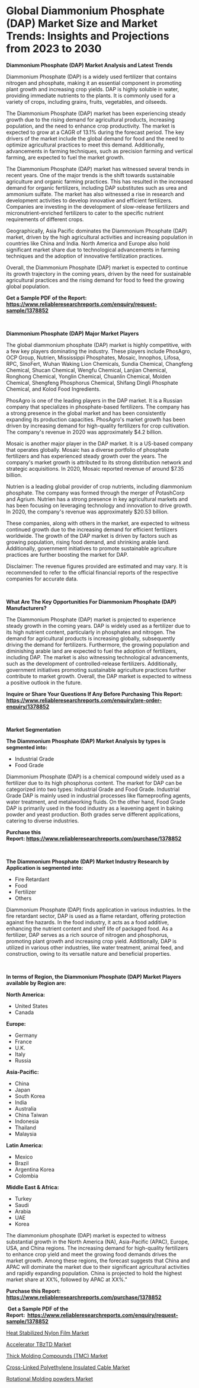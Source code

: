 <p><h1>Global Diammonium Phosphate (DAP) Market Size and Market Trends: Insights and Projections from 2023 to 2030</h1></p><p><strong>Diammonium Phosphate (DAP) Market Analysis and Latest Trends</strong></p>
<p><p>Diammonium Phosphate (DAP) is a widely used fertilizer that contains nitrogen and phosphate, making it an essential component in promoting plant growth and increasing crop yields. DAP is highly soluble in water, providing immediate nutrients to the plants. It is commonly used for a variety of crops, including grains, fruits, vegetables, and oilseeds.</p><p>The Diammonium Phosphate (DAP) market has been experiencing steady growth due to the rising demand for agricultural products, increasing population, and the need to enhance crop productivity. The market is expected to grow at a CAGR of 13.1% during the forecast period. The key drivers of the market include the global demand for food and the need to optimize agricultural practices to meet this demand. Additionally, advancements in farming techniques, such as precision farming and vertical farming, are expected to fuel the market growth.</p><p>The Diammonium Phosphate (DAP) market has witnessed several trends in recent years. One of the major trends is the shift towards sustainable agriculture and organic farming practices. This has resulted in the increased demand for organic fertilizers, including DAP substitutes such as urea and ammonium sulfate. The market has also witnessed a rise in research and development activities to develop innovative and efficient fertilizers. Companies are investing in the development of slow-release fertilizers and micronutrient-enriched fertilizers to cater to the specific nutrient requirements of different crops.</p><p>Geographically, Asia Pacific dominates the Diammonium Phosphate (DAP) market, driven by the high agricultural activities and increasing population in countries like China and India. North America and Europe also hold significant market share due to technological advancements in farming techniques and the adoption of innovative fertilization practices.</p><p>Overall, the Diammonium Phosphate (DAP) market is expected to continue its growth trajectory in the coming years, driven by the need for sustainable agricultural practices and the rising demand for food to feed the growing global population.</p></p>
<p><strong>Get a Sample PDF of the Report:&nbsp; <a href="https://www.reliableresearchreports.com/enquiry/request-sample/1378852">https://www.reliableresearchreports.com/enquiry/request-sample/1378852</a></strong></p>
<p>&nbsp;</p>
<p><strong>Diammonium Phosphate (DAP) Major Market Players</strong></p>
<p><p>The global diammonium phosphate (DAP) market is highly competitive, with a few key players dominating the industry. These players include PhosAgro, OCP Group, Nutrien, Mississippi Phosphates, Mosaic, Innophos, Lifosa, RPC, SinoFert, Wuhan Waking Lion Chemicals, Sundia Chemical, Changfeng Chemical, Shucan Chemical, Wengfu Chemical, Lanjian Chemical, Ronghong Chemical, Yonglin Chemical, Chuanlin Chemical, Molden Chemical, Shengfeng Phosphorus Chemical, Shifang Dingli Phosphate Chemical, and Kolod Food Ingredients.</p><p>PhosAgro is one of the leading players in the DAP market. It is a Russian company that specializes in phosphate-based fertilizers. The company has a strong presence in the global market and has been consistently expanding its production capacities. PhosAgro's market growth has been driven by increasing demand for high-quality fertilizers for crop cultivation. The company's revenue in 2020 was approximately $4.2 billion.</p><p>Mosaic is another major player in the DAP market. It is a US-based company that operates globally. Mosaic has a diverse portfolio of phosphate fertilizers and has experienced steady growth over the years. The company's market growth is attributed to its strong distribution network and strategic acquisitions. In 2020, Mosaic reported revenue of around $7.35 billion.</p><p>Nutrien is a leading global provider of crop nutrients, including diammonium phosphate. The company was formed through the merger of PotashCorp and Agrium. Nutrien has a strong presence in key agricultural markets and has been focusing on leveraging technology and innovation to drive growth. In 2020, the company's revenue was approximately $20.53 billion.</p><p>These companies, along with others in the market, are expected to witness continued growth due to the increasing demand for efficient fertilizers worldwide. The growth of the DAP market is driven by factors such as growing population, rising food demand, and shrinking arable land. Additionally, government initiatives to promote sustainable agriculture practices are further boosting the market for DAP.</p><p>Disclaimer: The revenue figures provided are estimated and may vary. It is recommended to refer to the official financial reports of the respective companies for accurate data.</p></p>
<p>&nbsp;</p>
<p><strong>What Are The Key Opportunities For Diammonium Phosphate (DAP) Manufacturers?</strong></p>
<p><p>The Diammonium Phosphate (DAP) market is projected to experience steady growth in the coming years. DAP is widely used as a fertilizer due to its high nutrient content, particularly in phosphates and nitrogen. The demand for agricultural products is increasing globally, subsequently driving the demand for fertilizers. Furthermore, the growing population and diminishing arable land are expected to fuel the adoption of fertilizers, including DAP. The market is also witnessing technological advancements, such as the development of controlled-release fertilizers. Additionally, government initiatives promoting sustainable agriculture practices further contribute to market growth. Overall, the DAP market is expected to witness a positive outlook in the future.</p></p>
<p><strong>Inquire or Share Your Questions If Any Before Purchasing This Report: <a href="https://www.reliableresearchreports.com/enquiry/pre-order-enquiry/1378852">https://www.reliableresearchreports.com/enquiry/pre-order-enquiry/1378852</a></strong></p>
<p>&nbsp;</p>
<p><strong>Market Segmentation</strong></p>
<p><strong>The Diammonium Phosphate (DAP) Market Analysis by types is segmented into:</strong></p>
<p><ul><li>Industrial Grade</li><li>Food Grade</li></ul></p>
<p><p>Diammonium Phosphate (DAP) is a chemical compound widely used as a fertilizer due to its high phosphorus content. The market for DAP can be categorized into two types: Industrial Grade and Food Grade. Industrial Grade DAP is mainly used in industrial processes like flameproofing agents, water treatment, and metalworking fluids. On the other hand, Food Grade DAP is primarily used in the food industry as a leavening agent in baking powder and yeast production. Both grades serve different applications, catering to diverse industries.</p></p>
<p><strong>Purchase this Report:&nbsp;<a href="https://www.reliableresearchreports.com/purchase/1378852">https://www.reliableresearchreports.com/purchase/1378852</a></strong></p>
<p>&nbsp;</p>
<p><strong>The Diammonium Phosphate (DAP) Market Industry Research by Application is segmented into:</strong></p>
<p><ul><li>Fire Retardant</li><li>Food</li><li>Fertilizer</li><li>Others</li></ul></p>
<p><p>Diammonium Phosphate (DAP) finds application in various industries. In the fire retardant sector, DAP is used as a flame retardant, offering protection against fire hazards. In the food industry, it acts as a food additive, enhancing the nutrient content and shelf life of packaged food. As a fertilizer, DAP serves as a rich source of nitrogen and phosphorus, promoting plant growth and increasing crop yield. Additionally, DAP is utilized in various other industries, like water treatment, animal feed, and construction, owing to its versatile nature and beneficial properties.</p></p>
<p>&nbsp;</p>
<p><strong>In terms of Region, the Diammonium Phosphate (DAP) Market Players available by Region are:</strong></p>
<p>
    <p> <strong> North America: </strong>
        <ul>
            <li>United States</li>
            <li>Canada</li>
        </ul>
        </p> 
    <p> <strong> Europe: </strong>
        <ul>
            <li>Germany</li>
            <li>France</li>
            <li>U.K.</li>
            <li>Italy</li>
            <li>Russia</li>
        </ul>
        </p> 
    <p> <strong> Asia-Pacific: </strong>
        <ul>
            <li>China</li>
            <li>Japan</li>
            <li>South Korea</li>
            <li>India</li>
            <li>Australia</li>
            <li>China Taiwan</li>
            <li>Indonesia</li>
            <li>Thailand</li>
            <li>Malaysia</li>
        </ul>
        </p> 
    <p> <strong> Latin America: </strong>
        <ul>
            <li>Mexico</li>
            <li>Brazil</li>
            <li>Argentina Korea</li>
            <li>Colombia</li>
        </ul>
        </p> 
    <p> <strong> Middle East & Africa: </strong>
        <ul>
            <li>Turkey</li>
            <li>Saudi</li>
            <li>Arabia</li>
            <li>UAE</li>
            <li>Korea</li>
        </ul>
    </p>
    </p>
<p><p>The diammonium phosphate (DAP) market is expected to witness substantial growth in the North America (NA), Asia-Pacific (APAC), Europe, USA, and China regions. The increasing demand for high-quality fertilizers to enhance crop yield and meet the growing food demands drives the market growth. Among these regions, the forecast suggests that China and APAC will dominate the market due to their significant agricultural activities and rapidly expanding population. China is projected to hold the highest market share at XX%, followed by APAC at XX%."</p></p>
<p><strong>Purchase this Report: <a href="https://www.reliableresearchreports.com/purchase/1378852">https://www.reliableresearchreports.com/purchase/1378852</a></strong></p>
<p>&nbsp;<strong>Get a Sample PDF of the Report:&nbsp;&nbsp;<a href="https://www.reliableresearchreports.com/enquiry/request-sample/1378852">https://www.reliableresearchreports.com/enquiry/request-sample/1378852</a></strong></p>
<p><strong></strong></p>
<p><p><a href="https://github.com/rahu1502/Market-Research-Report-List-1/blob/main/heat-stabilized-nylon-film-market.md">Heat Stabilized Nylon Film Market</a></p><p><a href="https://github.com/aashishrp/Market-Research-Report-List-1/blob/main/accelerator-tbztd-market.md">Accelerator TBzTD Market</a></p><p><a href="https://github.com/rahu1506/Market-Research-Report-List-1/blob/main/thick-molding-compounds-tmc-market.md">Thick Molding Compounds (TMC) Market</a></p><p><a href="https://github.com/aashishrp02/Market-Research-Report-List-1/blob/main/cross-linked-polyethylene-insulated-cable-market.md">Cross-Linked Polyethylene Insulated Cable Market</a></p><p><a href="https://github.com/rahu1505/Market-Research-Report-List-1/blob/main/rotational-molding-powders-market.md">Rotational Molding powders Market</a></p></p>